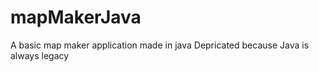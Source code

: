 # mapMakerJava
A basic map maker application made in java
Depricated because Java is always legacy 
